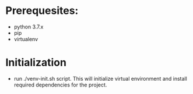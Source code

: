 # Prerequesites: 
- python 3.7.x
- pip
- virtualenv
# Initialization
- run ./venv-init.sh script. This will initialize virtual environment and install required dependencies for the project.


